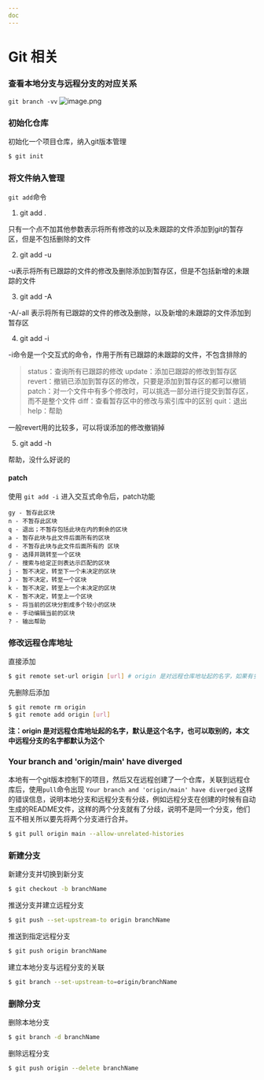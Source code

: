 ```yaml
---
doc
---
```


# Git 相关

### 查看本地分支与远程分支的对应关系

`git branch -vv`
![image.png](/git/git-1.png)

### 初始化仓库

初始化一个项目仓库，纳入git版本管理

```sh
$ git init
```

### 将文件纳入管理

`git add`命令

1. git add .

只有一个点不加其他参数表示将所有修改的以及未跟踪的文件添加到git的暂存区，但是不包括删除的文件

2. git add -u

-u表示将所有已跟踪的文件的修改及删除添加到暂存区，但是不包括新增的未跟踪的文件

3. git add -A

-A/-all 表示将所有已跟踪的文件的修改及删除，以及新增的未跟踪的文件添加到暂存区

4. git add -i

-i命令是一个交互式的命令，作用于所有已跟踪的未跟踪的文件，不包含排除的
> status：查询所有已跟踪的修改
> update：添加已跟踪的修改到暂存区
> revert：撤销已添加到暂存区的修改，只要是添加到暂存区的都可以撤销
> patch：对一个文件中有多个修改时，可以挑选一部分进行提交到暂存区，而不是整个文件
> diff：查看暂存区中的修改与索引库中的区别
> quit：退出
> help：帮助

一般revert用的比较多，可以将误添加的修改撤销掉

5. git add -h

帮助，没什么好说的

#### patch

使用 `git add -i` 进入交互式命令后，patch功能

```git
gy - 暂存此区块
n - 不暂存此区块
q - 退出；不暂存包括此块在内的剩余的区块
a - 暂存此块与此文件后面所有的区块
d - 不暂存此块与此文件后面所有的 区块
g - 选择并跳转至一个区块
/ - 搜索与给定正则表达示匹配的区块
j - 暂不决定，转至下一个未决定的区块
J - 暂不决定，转至一个区块
k - 暂不决定，转至上一个未决定的区块
K - 暂不决定，转至上一个区块
s - 将当前的区块分割成多个较小的区块
e - 手动编辑当前的区块
? - 输出帮助
```

### 修改远程仓库地址

直接添加

```sh
$ git remote set-url origin [url] # origin 是对远程仓库地址起的名字，如果有多个，可以起不同的名字
```

先删除后添加

```sh
$ git remote rm origin
$ git remote add origin [url]
```

**注：origin 是对远程仓库地址起的名字，默认是这个名字，也可以取别的，本文中远程分支的名字都默认为这个**

### Your branch and 'origin/main' have diverged

本地有一个git版本控制下的项目，然后又在远程创建了一个仓库，关联到远程仓库后，使用`pull`命令出现
`Your branch and 'origin/main' have diverged`
这样的错误信息，说明本地分支和远程分支有分歧，例如远程分支在创建的时候有自动生成的README文件，这样的两个分支就有了分歧，说明不是同一个分支，他们互不相关所以要先将两个分支进行合并。

```sh
$ git pull origin main --allow-unrelated-histories
```

### 新建分支

新建分支并切换到新分支

```sh
$ git checkout -b branchName
```

推送分支并建立远程分支

```sh
$ git push --set-upstream-to origin branchName
```

推送到指定远程分支

```sh
$ git push origin branchName
```

建立本地分支与远程分支的关联

```sh
$ git branch --set-upstream-to=origin/branchName
```

### 删除分支

删除本地分支

```sh
$ git branch -d branchName
```

删除远程分支

```sh
$ git push origin --delete branchName
```
